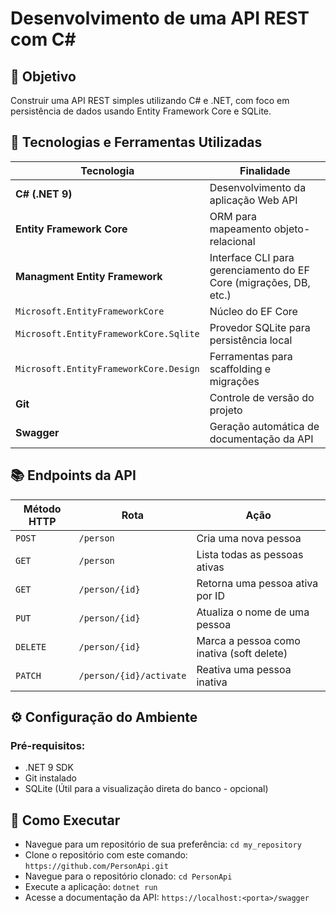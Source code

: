 # Desenvolvimento de uma API REST com C#

## 🎯 Objetivo
Construir uma API REST simples utilizando C# e .NET, com foco em persistência de dados usando Entity Framework Core e SQLite.

## 🧰 Tecnologias e Ferramentas Utilizadas
| Tecnologia                             | Finalidade                                                        |
| -------------------------------------- | ----------------------------------------------------------------- |
| **C# (.NET 9)**                        | Desenvolvimento da aplicação Web API                              |
| **Entity Framework Core**              | ORM para mapeamento objeto-relacional                             |
| **Managment Entity Framework**         | Interface CLI para gerenciamento do EF Core (migrações, DB, etc.) |
| `Microsoft.EntityFrameworkCore`        | Núcleo do EF Core                                                 |
| `Microsoft.EntityFrameworkCore.Sqlite` | Provedor SQLite para persistência local                           |
| `Microsoft.EntityFrameworkCore.Design` | Ferramentas para scaffolding e migrações                          |
| **Git**                                | Controle de versão do projeto                                     |
| **Swagger**                            | Geração automática de documentação da API                         |

## 📚 Endpoints da API
| Método HTTP | Rota                    | Ação                                      |
| ----------- | ----------------------- | ----------------------------------------- |
| `POST`      | `/person`               | Cria uma nova pessoa                      |
| `GET`       | `/person`               | Lista todas as pessoas ativas             |
| `GET`       | `/person/{id}`          | Retorna uma pessoa ativa por ID           |
| `PUT`       | `/person/{id}`          | Atualiza o nome de uma pessoa             |
| `DELETE`    | `/person/{id}`          | Marca a pessoa como inativa (soft delete) |
| `PATCH`     | `/person/{id}/activate` | Reativa uma pessoa inativa                |

## ⚙️ Configuração do Ambiente
### Pré-requisitos:
- .NET 9 SDK
- Git instalado
- SQLite (Útil para a visualização direta do banco - opcional)

## 🚀 Como Executar

- Navegue para um repositório de sua preferência:
  ``` cd my_repository ```
- Clone o repositório com este comando: ``` https://github.com/PersonApi.git ```
- Navegue para o repositório clonado: ``` cd PersonApi ```
- Execute a aplicação: ``` dotnet run ```
- Acesse a documentação da API: ``` https://localhost:<porta>/swagger ```
